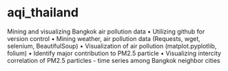 # aqi_thailand

Mining and visualizing Bangkok air pollution data 
•	Utilizing github for version control 
•	Mining weather, air pollution data (Requests, wget, selenium, BeautifulSoup)
•	Visualization of air pollution (matplot.pyplotlib, folium) 
•	Identify major contribution to PM2.5 particle
•	Visualizing intercity correlation of PM2.5 particles - time series among Bangkok neighbor cities 
